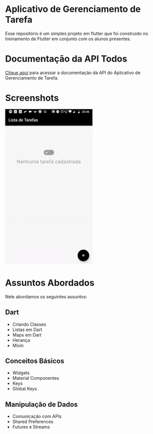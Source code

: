 # Aplicativo de Gerenciamento de Tarefa

Esse repositório é um simples projeto em flutter que foi construido no treinamento de Flutter em conjunto com os alunos presentes.

# Documentação da API Todos

[Clique aqui](http://curso.treeinova.com.br/todo-api/docs/index.html) para acessar a documentação da API do Aplicativo de Gerenciamento de Tarefa.

# Screenshots

 <img src="https://github.com/treeinova/todos-app/blob/develop/screenshots/demo.gif?raw=true" height="500em" />

# Assuntos Abordados

Nele abordamos os seguintes assuntos:

## Dart

- Criando Classes
- Listas em Dart
- Maps em Dart
- Herança
- Mixin

## Conceitos Básicos

- Widgets
- Material Componentes
- Keys
- Global Keys

## Manipulação de Dados

- Comunicação com APIs
- Shared Preferences
- Futures e Streams

